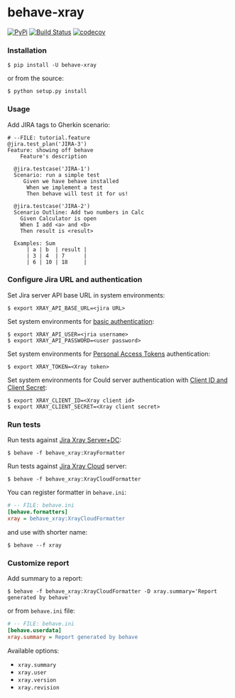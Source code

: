 # behave-xray

[![PyPi](https://img.shields.io/pypi/v/behave-xray.png)](https://pypi.python.org/pypi/behave-xray)
[![Build Status](https://github.com/fundakol/behave-xray/actions/workflows/main.yml/badge.svg?branch=master)](https://github.com/fundakol/behave-xray/actions?query=workflow?master)
[![codecov](https://codecov.io/gh/fundakol/behave-xray/branch/master/graph/badge.svg?token=VV1DMT3605)](https://codecov.io/gh/fundakol/behave-xray)

### Installation


```shell
$ pip install -U behave-xray
```

or from the source:

```shell
$ python setup.py install
```
### Usage

Add JIRA tags to Gherkin scenario:

```gherkin
# --FILE: tutorial.feature
@jira.test_plan('JIRA-3')
Feature: showing off behave
    Feature's description

  @jira.testcase('JIRA-1')
  Scenario: run a simple test
     Given we have behave installed
      When we implement a test
      Then behave will test it for us!

  @jira.testcase('JIRA-2')
  Scenario Outline: Add two numbers in Calc
    Given Calculator is open
    When I add <a> and <b>
    Then result is <result>

  Examples: Sum
      | a | b  | result |
      | 3 | 4  | 7      |
      | 6 | 10 | 18     |
```

### Configure Jira URL and authentication

Set Jira server API base URL in system environments:

```shell
$ export XRAY_API_BASE_URL=<jira URL>
```

Set system environments for [basic authentication](https://developer.atlassian.com/server/jira/platform/basic-authentication/):

```shell
$ export XRAY_API_USER=<jria username>
$ export XRAY_API_PASSWORD=<user password>
```
Set system environments for [Personal Access Tokens](https://confluence.atlassian.com/enterprise/using-personal-access-tokens-1026032365.html) authentication:
```shell
$ export XRAY_TOKEN=<Xray token>
```

Set system environments for Could server authentication with [Client ID and Client Secret](https://docs.getxray.app/display/XRAYCLOUD/Authentication+-+REST+v2):
```shell
$ export XRAY_CLIENT_ID=<Xray client id>
$ export XRAY_CLIENT_SECRET=<Xray client secret>
```

### Run tests

Run tests against [Jira Xray Server+DC](https://docs.getxray.app/display/XRAY/REST+API):
```shell
$ behave -f behave_xray:XrayFormatter
```

Run tests against [Jira Xray Cloud](https://docs.getxray.app/display/XRAYCLOUD/REST+API) server:
```shell
$ behave -f behave_xray:XrayCloudFormatter
```

You can register formatter in `behave.ini`:
```ini
# -- FILE: behave.ini
[behave.formatters]
xray = behave_xray:XrayCloudFormatter
```

and use with shorter name:
```shell
$ behave --f xray
```

### Customize report

Add summary to a report:

```shell
$ behave -f behave_xray:XrayCloudFormatter -D xray.summary='Report generated by behave'
```
or from `behave.ini` file:

```ini
# -- FILE: behave.ini
[behave.userdata]
xray.summary = Report generated by behave
```

Available options:
* `xray.summary`
* `xray.user`
* `xray.version`
* `xray.revision`
